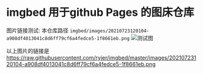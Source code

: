 # imgbed 用于github Pages 的图床仓库

图片链接测试: 
本仓库路径 `imgbed/images/20210723120104-a908df4013041c8d6ff79cf6a4fedce5-1f8661eb.png`
![测试图](imgbed/images/20210723120104-a908df4013041c8d6ff79cf6a4fedce5-1f8661eb.png)

以上图片的链接是 https://raw.githubusercontent.com/ryjer/imgbed/master/images/20210723120104-a908df4013041c8d6ff79cf6a4fedce5-1f8661eb.png
